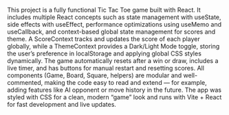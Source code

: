 This project is a fully functional Tic Tac Toe game built with React.
It includes multiple React concepts such as state management with useState, side effects with useEffect, performance optimizations using useMemo and useCallback, and context-based global state management for scores and theme.
A ScoreContext tracks and updates the score of each player globally, while a ThemeContext provides a Dark/Light Mode toggle, storing the user’s preference in localStorage and applying global CSS styles dynamically.
The game automatically resets after a win or draw, includes a live timer, and has buttons for manual restart and resetting scores.
All components (Game, Board, Square, helpers) are modular and well-commented, making the code easy to read and extend — for example, adding features like AI opponent or move history in the future.
The app was styled with CSS for a clean, modern “game” look and runs with Vite + React for fast development and live updates.